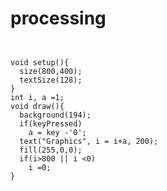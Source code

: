 # processing

<pre>
<code>

void setup(){
  size(800,400);
  textSize(128);
}
int i, a =1;
void draw(){
  background(194);
  if(keyPressed)
    a = key -'0';
  text("Graphics", i = i+a, 200);
  fill(255,0,0);
  if(i>800 || i <0)
    i =0;
}
</code>
</pre>


